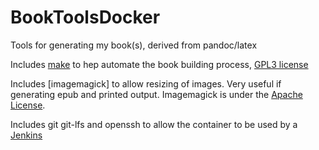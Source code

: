 # BookToolsDocker

Tools for generating my book(s), derived from pandoc/latex

Includes [make](https://www.gnu.org/software/make/) to hep automate the book building process, [GPL3 license](https://www.gnu.org/licenses/gpl-3.0.html)

Includes [imagemagick] to allow resizing of images. Very useful if generating epub and printed output. Imagemagick is under the [Apache License](https://imagemagick.org/script/license.php).

Includes git git-lfs and openssh to allow the container to be used by a [Jenkins](https://www.jenkins.io/)
